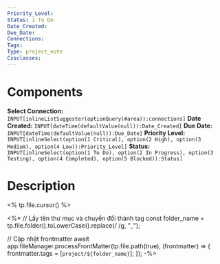 ```yaml
---
Priority_Level: 
Status: 1 To Do
Date_Created: 
Due_Date: 
Connections: 
Tags: 
Type: project_note
Cssclasses: 
---
```

# Components
**Select Connection:** `INPUT[inlineListSuggester(optionQuery(#area)):connections]` 
**Date Created:** `INPUT[dateTime(defaultValue(null)):Date_Created]`
**Due Date:** `INPUT[dateTime(defaultValue(null)):Due_Date]`
**Priority Level:** `INPUT[inlineSelect(option(1 Critical), option(2 High), option(3 Medium), option(4 Low)):Priority_Level]`
**Status:** `INPUT[inlineSelect(option(1 To Do), option(2 In Progress), option(3 Testing), option(4 Completed), option(5 Blocked)):Status]`
# Description

<% tp.file.cursor() %>

<%* 
// Lấy tên thư mục và chuyển đổi thành tag
const folder_name = tp.file.folder().toLowerCase().replace(/ /g, "_");

// Cập nhật frontmatter
await app.fileManager.processFrontMatter(tp.file.path(true), (frontmatter) => {
    frontmatter.tags = [`project/${folder_name}`];
});
-%>